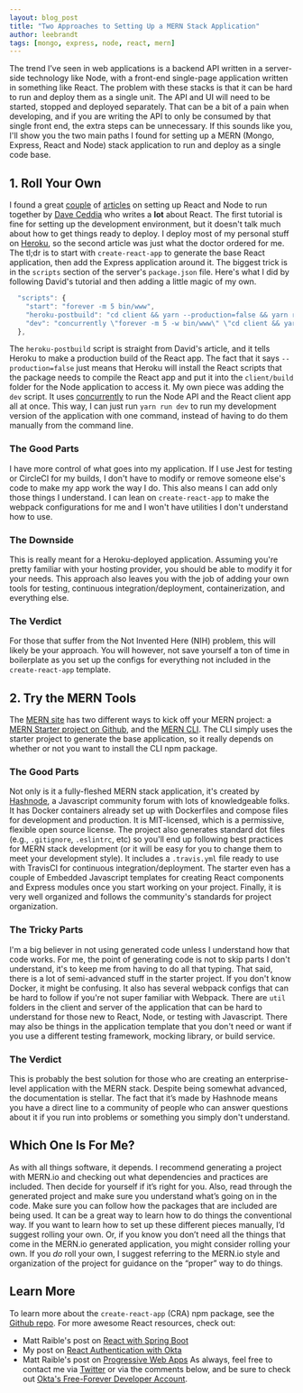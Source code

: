```yaml
---
layout: blog_post
title: "Two Approaches to Setting Up a MERN Stack Application"
author: leebrandt
tags: [mongo, express, node, react, mern]
---
```


The trend I’ve seen in web applications is a backend API written in a server-side technology like Node, with a front-end single-page application written in something like React. The problem with these stacks is that it can be hard to run and deploy them as a single unit. The API and UI will need to be started, stopped and deployed separately. That can be a bit of a pain when developing, and if you are writing the API to only be consumed by that single front end, the extra steps can be unnecessary. If this sounds like you, I'll show you the two main paths I found for setting up a MERN (Mongo, Express, React and Node) stack application to run and deploy as a single code base.
## 1. Roll Your Own
I found a great [couple](https://daveceddia.com/create-react-app-express-backend/) of [articles](https://daveceddia.com/create-react-app-express-production/) on setting up React and Node to run together by [Dave Ceddia](https://daveceddia.com/) who writes a **lot** about React.
The first tutorial is fine for setting up the development environment, but it doesn't talk much about how to get things ready to deploy. I deploy most of my personal stuff on [Heroku](https://heroku.com), so the second article was just what the doctor ordered for me.
The tl;dr is to start with `create-react-app` to generate the base React application, then add the Express application around it. The biggest trick is in the `scripts` section of the server's `package.json` file. Here's what I did by following David's tutorial and then adding a little magic of my own.
```js
  "scripts": {
    "start": "forever -m 5 bin/www",
    "heroku-postbuild": "cd client && yarn --production=false && yarn run build",
    "dev": "concurrently \"forever -m 5 -w bin/www\" \"cd client && yarn start\""
  },
```
The `heroku-postbuild` script is straight from David's article, and it tells Heroku to make a production build of the React app. The fact that it says `--production=false` just means that Heroku will install the React scripts that the package needs to compile the React app and put it into the `client/build` folder for the Node application to access it.
My own piece was adding the `dev` script. It uses [concurrently](https://www.npmjs.com/package/concurrently) to run the Node API and the React client app all at once. This way, I can just run `yarn run dev` to run my development version of the application with one command, instead of having to do them manually from the command line.
### The Good Parts
I have more control of what goes into my application. If I use Jest for testing or CircleCI for my builds, I don't have to modify or remove someone else's code to make my app work the way I do. This also means I can add only those things I understand. I can lean on `create-react-app` to make the webpack configurations for me and I won't have utilities I don't understand how to use.
### The Downside
This is really meant for a Heroku-deployed application. Assuming you're pretty familiar with your hosting provider, you should be able to modify it for your needs. This approach also leaves you with the job of adding your own tools for testing, continuous integration/deployment, containerization, and everything else.
### The Verdict
For those that suffer from the Not Invented Here (NIH) problem, this will likely be your approach. You will however, not save yourself a ton of time in boilerplate as you set up the configs for everything not included in the `create-react-app` template.
## 2. Try the MERN Tools
The [MERN site](http://mern.io/) has two different ways to kick off your MERN project: a [MERN Starter project on Github](https://github.com/Hashnode/mern-starter), and the [MERN CLI](https://github.com/Hashnode/mern-cli). The CLI simply uses the starter project to generate the base application, so it really depends on whether or not you want to install the CLI npm package.
### The Good Parts
Not only is it a fully-fleshed MERN stack application, it's created by [Hashnode](https://hashnode.com/), a Javascript community forum with lots of knowledgeable folks. It has Docker containers already set up with Dockerfiles and compose files for development and production. It is MIT-licensed, which is a permissive, flexible open source license. The project also generates standard dot files (e.g., `.gitignore`, `.eslintrc`, etc) so you'll end up following best practices for MERN stack development (or it will be easy for you to change them to meet your development style). It includes a `.travis.yml` file ready to use with TravisCI for continuous integration/deployment. The starter even has a couple of Embedded Javascript templates for creating React components and Express modules once you start working on your project. Finally, it is very well organized and follows the community's standards for project organization.
### The Tricky Parts
I'm a big believer in not using generated code unless I understand how that code works. For me, the point of generating code is not to skip parts I don't understand, it's to keep me from having to do all that typing.
That said, there is a lot of semi-advanced stuff in the starter project. If you don't know Docker, it might be confusing. It also has several webpack configs that can be hard to follow if you're not super familiar with Webpack. There are `util` folders in the client and server of the application that can be hard to understand for those new to React, Node, or testing with Javascript. There may also be things in the application template that you don't need or want if you use a different testing framework, mocking library, or build service.
### The Verdict
This is probably the best solution for those who are creating an enterprise-level application with the MERN stack. Despite being somewhat advanced, the documentation is stellar. The fact that it’s made by Hashnode means you have a direct line to a community of people who can answer questions about it if you run into problems or something you simply don't understand.
## Which One Is For Me?
As with all things software, it depends. I recommend generating a project with MERN.io and checking out what dependencies and practices are included. Then decide for yourself if it’s right for you. Also, read through the generated project and make sure you understand what’s going on in the code. Make sure you can follow how the packages that are included are being used. It can be a great way to learn how to do things the conventional way. 
If you want to learn how to set up these different pieces manually, I’d suggest rolling your own. Or, if you know you don’t need all the things that come in the MERN.io generated application, you might consider rolling your own. If you *do* roll your own, I suggest referring to the MERN.io style and organization of the project for guidance on the “proper” way to do things.
## Learn More
To learn more about the `create-react-app` (CRA) npm package, see the [Github repo](https://github.com/facebookincubator/create-react-app).
For more awesome React resources, check out:
* Matt Raible's post on [React with Spring Boot](https://developer.okta.com/blog/2017/12/06/bootiful-development-with-spring-boot-and-react)
* My post on [React Authentication with Okta](https://developer.okta.com/blog/2017/03/30/react-okta-sign-in-widget)
* Matt Raible's post on [Progressive Web Apps](https://developer.okta.com/blog/2017/07/20/the-ultimate-guide-to-progressive-web-applications)
As always, feel free to contact me via [Twitter](https://twitter.com/leebrandt) or via the comments below, and be sure to check out [Okta's Free-Forever Developer Account](https://developer.okta.com/signup/).
